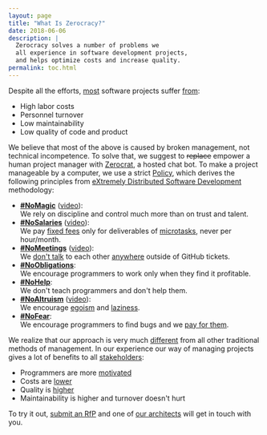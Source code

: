 ```yaml
---
layout: page
title: "What Is Zerocracy?"
date: 2018-06-06
description: |
  Zerocracy solves a number of problems we
  all experience in software development projects,
  and helps optimize costs and increase quality.
permalink: toc.html
---
```


Despite all the efforts,
[most](https://www.projectsmart.co.uk/white-papers/chaos-report.pdf)
software projects suffer
[from](https://www.infoq.com/articles/software-failure-reasons):

  * High labor costs
  * Personnel turnover
  * Low maintainability
  * Low quality of code and product

We believe that most of the above is caused by broken
management, not technical incompetence. To solve that, we
suggest to <del>replace</del> empower a human project manager with
[Zerocrat](http://www.yegor256.com/2018/03/21/zerocracy-announcement.html),
a hosted chat bot.
To make a project manageable by a computer, we use a strict
[Policy](/policy.html), which derives the following principles from
[eXtremely Distributed Software Development](http://www.xdsd.org) methodology:

  * [**&#35;NoMagic**](http://www.yegor256.com/2016/09/27/command-control-innovate.html)
    ([video](https://www.youtube.com/watch?v=AwrMKTFyohg)):<br/>
    We rely on discipline and control much more than on trust and talent.
  * [**&#35;NoSalaries**](http://www.yegor256.com/2015/07/21/hourly-pay-modern-slavery.html)
    ([video](https://www.youtube.com/watch?v=ODxm7w2DE-g)):<br/>
    We pay [fixed fees](http://www.yegor256.com/2018/01/09/micro-budgeting.html)
    only for deliverables of [microtasks](http://www.yegor256.com/2017/11/28/microtasking.html),
    never per hour/month.
  * [**&#35;NoMeetings**](http://www.yegor256.com/2015/07/13/meetings-are-legalized-robbery.html)
    ([video](https://www.youtube.com/watch?v=5Wjczt4w46A)):<br/>
    We [don't talk](http://www.yegor256.com/2014/10/07/stop-chatting-start-coding.html)
    to each other [anywhere](http://www.yegor256.com/2016/08/23/communication-maturity.html)
    outside of GitHub tickets.
  * [**&#35;NoObligations**](http://www.yegor256.com/2014/04/13/no-obligations-principle.html):<br/>
    We encourage programmers to work only when they find it profitable.
  * [**&#35;NoHelp**](http://www.yegor256.com/2015/02/16/it-is-not-a-school.html):<br/>
    We don't teach programmers and don't help them.
  * [**&#35;NoAltruism**](http://www.yegor256.com/2015/01/15/how-to-cut-corners.html)
    ([video](https://www.youtube.com/watch?v=TpduNpwCq40)):<br/>
    We encourage [egoism](http://www.yegor256.com/2014/11/24/principles-of-bug-tracking.html) and
    [laziness](http://www.yegor256.com/2018/03/06/speed-vs-quality.html).
  * [**&#35;NoFear**](http://www.yegor256.com/2014/04/13/bugs-are-welcome.html):<br/>
    We encourage programmers to find bugs and we [pay for them](http://www.zerocracy.com/policy.html#29).

<!--
no loyalty: everybody works for money
no inequality: we don't care who works for us
no guilt: we work out of greed
no meetings
no estimates
no obligations
no compromises
no excuses
-->

We realize that our approach is very much
[different](http://www.yegor256.com/2014/04/17/how-xdsd-is-different.html) from all other
traditional methods of management. In our experience
our way of managing projects gives a lot of benefits to
all [stakeholders](http://www.yegor256.com/2016/07/10/software-project-roles.html):

  * Programmers are more [motivated](http://www.yegor256.com/2017/09/19/what-motivates-me.html)
  * Costs are [lower](http://www.yegor256.com/2014/04/11/cost-of-loc.html)
  * Quality is [higher](http://www.yegor256.com/2016/08/05/distributed-teams-are-higher-quality.html)
  * Maintainability is higher and turnover doesn't hurt

To try it out, [submit an RfP](https://www.0crat.com/rfp)
and one of [our architects](https://www.0crat.com/team) will get in touch with you.
